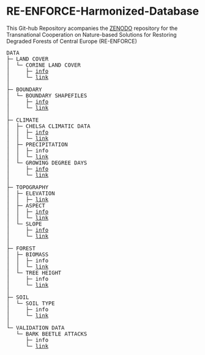 # RE-ENFORCE-Harmonized-Database
This Git-hub Repository acompanies the [ZENODO](https://zenodo.org/uploads/17191513) repository for the Transnational Cooperation on Nature-based Solutions for Restoring Degraded Forests of Central Europe (RE-ENFORCE)

<pre>
DATA
├─ LAND COVER
│  └─ CORINE LAND COVER
│     ├─ <a href="info/info_CORINE_Land_Cover">info</a>
│     └─ <a href="https://zenodo.org/api/records/17191513/draft/files/CORINE_Land_Cover.zip/content">link</a>
│
├─ BOUNDARY
│  └─ BOUNDARY SHAPEFILES
│     ├─ <a href="info/info_Shapefiles">info</a>
│     └─ <a href="https://zenodo.org/api/records/17191513/draft/files/shapefiles_of_areas.zip/content">link</a>
│
├─ CLIMATE
│  ├─ CHELSA CLIMATIC DATA
│  │  ├─ <a href="info/info_CHELSA_climatic_data">info</a>
│  │  └─ <a href="https://chelsa-climate.org/">link</a>
│  ├─ PRECIPITATION
│  │  ├─ info
│  │  └─ <a href="#">link</a>
│  └─ GROWING DEGREE DAYS
│     ├─ <a href="info/info_GDD">info</a>
│     └─ <a href="#">link</a>
│
├─ TOPOGRAPHY
│  ├─ ELEVATION
│  │  ├─ <a href="info/info_Elevation>info</a>
│  │  └─ <a href="#">link</a>
│  ├─ ASPECT
│  │  ├─ <a href="info/info_Aspect">info</a>
│  │  └─ <a href="#">link</a>
│  └─ SLOPE
│     ├─ <a href="info/info_Slope">info</a>
│     └─ <a href="#">link</a>
│
├─ FOREST
│  ├─ BIOMASS
│  │  ├─ info
│  │  └─ <a href="#">link</a>
│  └─ TREE HEIGHT
│     ├─ info
│     └─ <a href="#">link</a>
│
├─ SOIL
│  └─ SOIL TYPE
│     ├─ info
│     └─ <a href="#">link</a>
│
└─ VALIDATION DATA
   └─ BARK BEETLE ATTACKS
      ├─ info
      └─ <a href="#">link</a>
</pre>
